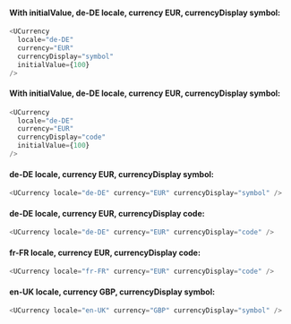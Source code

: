#### With <strong>initialValue</strong>, <strong>de-DE</strong> locale, currency <strong>EUR</strong>, currencyDisplay <strong>symbol</strong>:

```js
<UCurrency
  locale="de-DE"
  currency="EUR"
  currencyDisplay="symbol"
  initialValue={100}
/>
```

#### With <strong>initialValue</strong>, <strong>de-DE</strong> locale, currency <strong>EUR</strong>, currencyDisplay <strong>symbol</strong>:

```js
<UCurrency
  locale="de-DE"
  currency="EUR"
  currencyDisplay="code"
  initialValue={100}
/>
```

#### <strong>de-DE</strong> locale, currency <strong>EUR</strong>, currencyDisplay <strong>symbol</strong>:

```js
<UCurrency locale="de-DE" currency="EUR" currencyDisplay="symbol" />
```

#### <strong>de-DE</strong> locale, currency <strong>EUR</strong>, currencyDisplay <strong>code</strong>:

```js
<UCurrency locale="de-DE" currency="EUR" currencyDisplay="code" />
```

#### <strong>fr-FR</strong> locale, currency <strong>EUR</strong>, currencyDisplay <strong>code</strong>:

```js
<UCurrency locale="fr-FR" currency="EUR" currencyDisplay="code" />
```

#### <strong>en-UK</strong> locale, currency <strong>GBP</strong>, currencyDisplay <strong>symbol</strong>:

```js
<UCurrency locale="en-UK" currency="GBP" currencyDisplay="symbol" />
```
